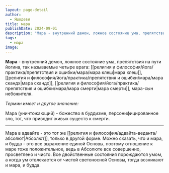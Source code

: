 ```yaml
---
layout: page-detail
author:
  - Яшодеви
title: мара
publishDate: 2024-09-01
description: "Мара - внутренний демон, ложное состояние ума, препятствия на пути йогина, так называемые четыре врага: мара клеш, мара скандх, мара смерти, мара-сын небожителя."
tags:
  - мара
image:
---
```

**Мара** - внутренний демон, ложное состояние ума, препятствия на пути йогина, так называемые четыре врага: [[религия и философия/йога/практика/препятствия и ошибки/мара/мара клеш|мара клеш]], [[религия и философия/йога/практика/препятствия и ошибки/мара/мара скандх|мара скандх]], [[религия и философия/йога/практика/препятствия и ошибки/мара/мара смерти|мара смерти]], мара-сын небожителя.

*Термин имеет и другое значение:*

Мара (уничтожающий) - божество в буддизме, персонифицированное зло, тот, что приводит живых существ к смерти.
___
Мара в адвайте - это тот же [[религия и философия/адвайта-веданта/абсолют|Абсолют]], только в другой форме. Можно сказать, что и мара, и будда - это все выражение единой Основы, поэтому отношение к маре тоже положительное, ведь в Абсолюте все совершенно, просветлено и чисто. Все двойственные состояния порождаются умом, а когда ум отвлекается от чистой светоносной Основы, тогда возникают и мара, и будда.


